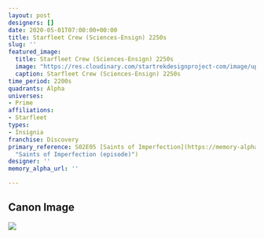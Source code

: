 ```yaml
---
layout: post
designers: []
date: 2020-05-01T07:00:00+00:00
title: Starfleet Crew (Sciences-Ensign) 2250s
slug: ''
featured_image:
  title: Starfleet Crew (Sciences-Ensign) 2250s
  image: "https://res.cloudinary.com/startrekdesignproject-com/image/upload/v1589231489/StarfleetCrew_Sciences-Ensign-2250s.png"
  caption: Starfleet Crew (Sciences-Ensign) 2250s
time_period: 2200s
quadrants: Alpha
universes:
- Prime
affiliations:
- Starfleet
types:
- Insignia
franchise: Discovery
primary_reference: S02E05 [Saints of Imperfection](https://memory-alpha.fandom.com/wiki/Saints_of_Imperfection_(episode)
  "Saints of Imperfection (episode)")
designer: ''
memory_alpha_url: ''

---
```

## Canon Image

![](https://res.cloudinary.com/startrekdesignproject-com/image/upload/v1589231488/StarflletCrew_Sciences_Ensign2250s1.jpg)